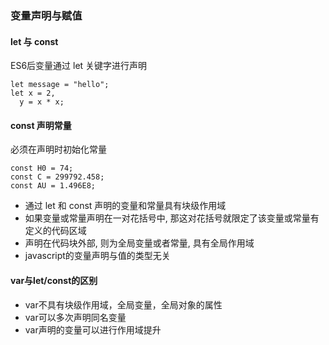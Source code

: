 ### 变量声明与赋值
#### let 与 const
ES6后变量通过 let 关键字进行声明
```
let message = "hello";
let x = 2,
  y = x * x;
```

#### const 声明常量
必须在声明时初始化常量
```
const H0 = 74;
const C = 299792.458;
const AU = 1.496E8;
```

* 通过 let 和 const 声明的变量和常量具有块级作用域
* 如果变量或常量声明在一对花括号中, 那这对花括号就限定了该变量或常量有定义的代码区域
* 声明在代码块外部, 则为全局变量或者常量, 具有全局作用域
* javascript的变量声明与值的类型无关

#### var与let/const的区别
* var不具有块级作用域，全局变量，全局对象的属性
* var可以多次声明同名变量
* var声明的变量可以进行作用域提升

